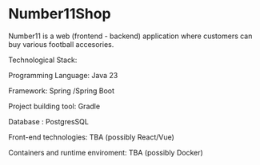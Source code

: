 # Number11Shop
Number11 is a web (frontend - backend) application  where customers can buy various football accesories.


Technological Stack:

  Programming Language: Java 23
  
  Framework: Spring /Spring Boot
  
  Project building tool: Gradle
  
  Database : PostgresSQL
  
  Front-end technologies: TBA (possibly React/Vue)
  
  Containers and runtime enviroment: TBA
  (possibly Docker)


